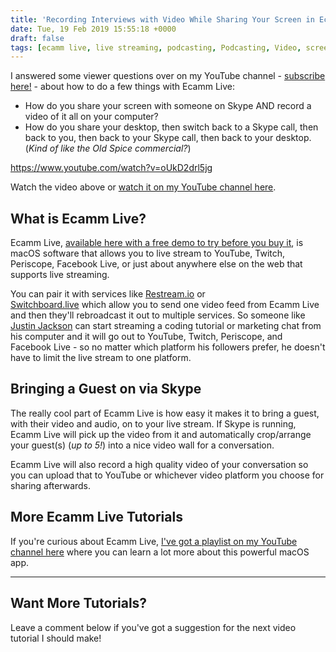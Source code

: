 ```yaml
---
title: 'Recording Interviews with Video While Sharing Your Screen in Ecamm Live'
date: Tue, 19 Feb 2019 15:55:18 +0000
draft: false
tags: [ecamm live, live streaming, podcasting, Podcasting, Video, screen share, Tutorial, video]
---
```


I answered some viewer questions over on my YouTube channel - [subscribe here!](http://youtube.com/c/lemonproductionsca?sub_confirmation=1) - about how to do a few things with Ecamm Live:

*   How do you share your screen with someone on Skype AND record a video of it all on your computer?
*   How do you share your desktop, then switch back to a Skype call, then back to you, then back to your Skype call, then back to your desktop. (_Kind of like the Old Spice commercial?_)

https://www.youtube.com/watch?v=oUkD2drl5jg

Watch the video above or [watch it on my YouTube channel here](https://www.youtube.com/watch?v=oUkD2drl5jg).

What is Ecamm Live?
-------------------

Ecamm Live, [available here with a free demo to try before you buy it](https://www.ecamm.com/mac/ecammlive/), is macOS software that allows you to live stream to YouTube, Twitch, Periscope, Facebook Live, or just about anywhere else on the web that supports live streaming.

You can pair it with services like [Restream.io](http://restream.io) or [Switchboard.live](https://switchboard.live) which allow you to send one video feed from Ecamm Live and then they'll rebroadcast it out to multiple services. So someone like [Justin Jackson](https://twitter.com/mijustin) can start streaming a coding tutorial or marketing chat from his computer and it will go out to YouTube, Twitch, Periscope, and Facebook Live - so no matter which platform his followers prefer, he doesn't have to limit the live stream to one platform.

Bringing a Guest on via Skype
-----------------------------

The really cool part of Ecamm Live is how easy it makes it to bring a guest, with their video and audio, on to your live stream. If Skype is running, Ecamm Live will pick up the video from it and automatically crop/arrange your guest(s) (_up to 5!_) into a nice video wall for a conversation.

Ecamm Live will also record a high quality video of your conversation so you can upload that to YouTube or whichever video platform you choose for sharing afterwards.

More Ecamm Live Tutorials
-------------------------

If you're curious about Ecamm Live, [I've got a playlist on my YouTube channel here](https://www.youtube.com/playlist?list=PL5WkkylZGJ0u6nB8alHZBgccXP2b2-8IG) where you can learn a lot more about this powerful macOS app.

* * *

Want More Tutorials?
--------------------

Leave a comment below if you've got a suggestion for the next video tutorial I should make!